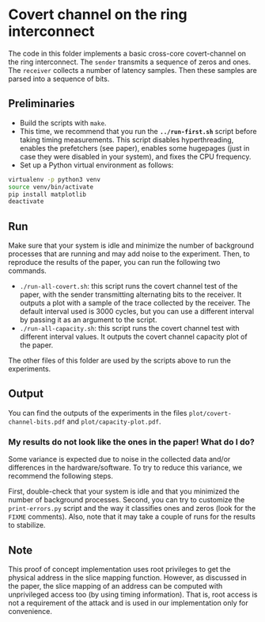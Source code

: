 # Covert channel on the ring interconnect

The code in this folder implements a basic cross-core covert-channel on the ring interconnect.
The `sender` transmits a sequence of zeros and ones.
The `receiver` collects a number of latency samples.
Then these samples are parsed into a sequence of bits.

## Preliminaries

- Build the scripts with `make`.
- This time, we recommend that you run the **`../run-first.sh`** script before taking timing measurements.
This script disables hyperthreading, enables the prefetchers (see paper), enables some hugepages (just in case they were disabled in your system), and fixes the CPU frequency.
- Set up a Python virtual environment as follows: 
```sh
virtualenv -p python3 venv
source venv/bin/activate
pip install matplotlib
deactivate
```

## Run

Make sure that your system is idle and minimize the number of background processes that are running and may add noise to the experiment.
Then, to reproduce the results of the paper, you can run the following two commands.

- `./run-all-covert.sh`: this script runs the covert channel test of the paper, with the sender transmitting alternating bits to the receiver.
It outputs a plot with a sample of the trace collected by the receiver.
The default interval used is 3000 cycles, but you can use a different interval by passing it as an argument to the script.
- `./run-all-capacity.sh`: this script runs the covert channel test with different interval values.
It outputs the covert channel capacity plot of the paper.

The other files of this folder are used by the scripts above to run the experiments.

## Output

You can find the outputs of the experiments in the files `plot/covert-channel-bits.pdf` and `plot/capacity-plot.pdf`.

### My results do not look like the ones in the paper! What do I do?

Some variance is expected due to noise in the collected data and/or differences in the hardware/software.
To try to reduce this variance, we recommend the following steps.

First, double-check that your system is idle and that you minimized the number of background processes.
Second, you can try to customize the `print-errors.py` script and the way it classifies ones and zeros (look for the `FIXME` comments).
Also, note that it may take a couple of runs for the results to stabilize.

## Note

This proof of concept implementation uses root privileges to get the physical address in the slice mapping function.
However, as discussed in the paper, the slice mapping of an address can be computed with unprivileged access too (by using timing information).
That is, root access is not a requirement of the attack and is used in our implementation only for convenience.